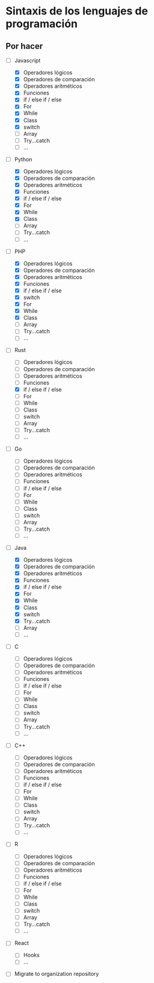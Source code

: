 # Sintaxis de los lenguajes de programación

## Por hacer

- [ ] Javascript

  - [x] Operadores lógicos
  - [x] Operadores de comparación
  - [x] Operadores aritméticos
  - [x] Funciones
  - [x] if / else if / else
  - [x] For
  - [x] While
  - [x] Class
  - [x] switch
  - [ ] Array
  - [ ] Try...catch
  - [ ] ...

- [ ] Python

  - [x] Operadores lógicos
  - [x] Operadores de comparación
  - [x] Operadores aritméticos
  - [x] Funciones
  - [x] if / else if / else
  - [x] For
  - [x] While
  - [x] Class
  - [ ] Array
  - [ ] Try...catch
  - [ ] ...

- [ ] PHP

  - [x] Operadores lógicos
  - [x] Operadores de comparación
  - [x] Operadores aritméticos
  - [x] Funciones
  - [x] if / else if / else
  - [x] switch
  - [x] For
  - [x] While
  - [x] Class
  - [ ] Array
  - [ ] Try...catch
  - [ ] ...

- [ ] Rust

  - [ ] Operadores lógicos
  - [ ] Operadores de comparación
  - [ ] Operadores aritméticos
  - [ ] Funciones
  - [x] if / else if / else
  - [ ] For
  - [ ] While
  - [ ] Class
  - [ ] switch
  - [ ] Array
  - [ ] Try...catch
  - [ ] ...

- [ ] Go

  - [ ] Operadores lógicos
  - [ ] Operadores de comparación
  - [ ] Operadores aritméticos
  - [ ] Funciones
  - [ ] if / else if / else
  - [ ] For
  - [ ] While
  - [ ] Class
  - [ ] switch
  - [ ] Array
  - [ ] Try...catch
  - [ ] ...

- [ ] Java

  - [x] Operadores lógicos
  - [x] Operadores de comparación
  - [x] Operadores aritméticos
  - [x] Funciones
  - [x] if / else if / else
  - [x] For
  - [x] While
  - [x] Class
  - [x] switch
  - [x] Try...catch
  - [ ] Array
  - [ ] ...

- [ ] C

  - [ ] Operadores lógicos
  - [ ] Operadores de comparación
  - [ ] Operadores aritméticos
  - [ ] Funciones
  - [ ] if / else if / else
  - [ ] For
  - [ ] While
  - [ ] Class
  - [ ] switch
  - [ ] Array
  - [ ] Try...catch
  - [ ] ...

- [ ] C++

  - [ ] Operadores lógicos
  - [ ] Operadores de comparación
  - [ ] Operadores aritméticos
  - [ ] Funciones
  - [ ] if / else if / else
  - [ ] For
  - [ ] While
  - [ ] Class
  - [ ] switch
  - [ ] Array
  - [ ] Try...catch
  - [ ] ...

- [ ] R

  - [ ] Operadores lógicos
  - [ ] Operadores de comparación
  - [ ] Operadores aritméticos
  - [ ] Funciones
  - [ ] if / else if / else
  - [ ] For
  - [ ] While
  - [ ] Class
  - [ ] switch
  - [ ] Array
  - [ ] Try...catch
  - [ ] ...

- [ ] React

  - [ ] Hooks
  - [ ] ...

- [ ] Migrate to organization repository
